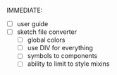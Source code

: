 IMMEDIATE:

- [ ] user guide
- [ ] sketch file converter
  - [ ] global colors
  - [ ] use DIV for everything
  - [ ] symbols to components
  - [ ] ability to limit to style mixins

